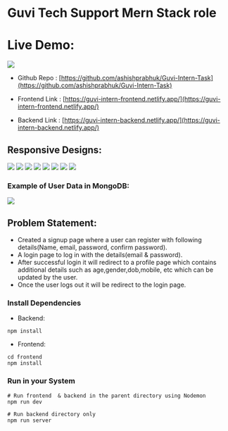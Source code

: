 # Guvi Tech Support Mern Stack role

# Live Demo:
![](https://github.com/ashishprabhuk/Guvi-Intern-Task/blob/main/frontend/public/Guvi-Intern.gif)


- Github Repo : [https://github.com/ashishprabhuk/Guvi-Intern-Task](https://github.com/ashishprabhuk/Guvi-Intern-Task)

- Frontend Link : [https://guvi-intern-frontend.netlify.app/](https://guvi-intern-frontend.netlify.app/)

- Backend Link : [https://guvi-intern-backend.netlify.app/](https://guvi-intern-backend.netlify.app/)


## Responsive Designs:
<img src="./frontend/public/home-m.png" />
<img src="./frontend/public/home-l.png" />
<img src="./frontend/public/signup-m.png" />
<img src="./frontend/public/signup-l.png" />
<img src="./frontend/public/Login-m.png" />
<img src="./frontend/public/login-l.png" />
<img src="./frontend/public/profile-m.png" />
<img src="./frontend/public/profile-l.png" />

### Example of User Data in MongoDB:
<img src="./frontend/public/MongoDB.png" />

## Problem Statement:

- Created a signup page where a user can register with following details(Name,
email, password, confirm password).
- A login page to log in with the details(email & password).
- After successful login it will redirect to a profile page which
contains additional details such as age,gender,dob,mobile, etc which can be
updated by the user.
- Once the user logs out it will be redirect to the login page.


### Install Dependencies 
- Backend:
```
npm install
```
- Frontend:
```
cd frontend
npm install
```

### Run in your System

```
# Run frontend  & backend in the parent directory using Nodemon
npm run dev

# Run backend directory only
npm run server
```

